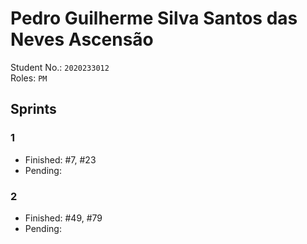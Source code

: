 # Pedro Guilherme Silva Santos das Neves Ascensão

Student No.: `2020233012`  
Roles: `PM`

## Sprints

### 1

* Finished: #7, #23
* Pending:

### 2

* Finished: #49, #79
* Pending:
